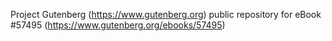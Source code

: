 Project Gutenberg (https://www.gutenberg.org) public repository for
eBook #57495 (https://www.gutenberg.org/ebooks/57495)
